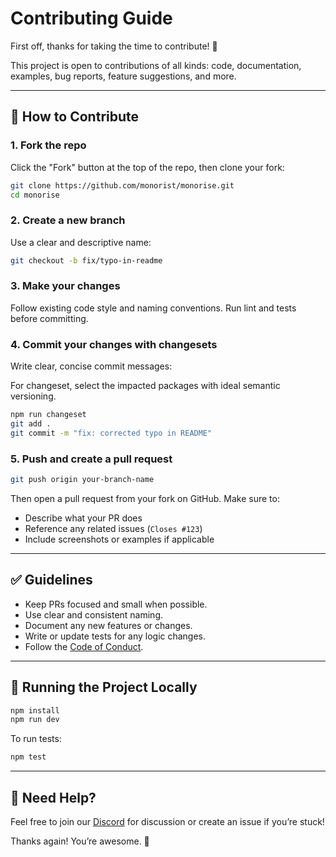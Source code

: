# Contributing Guide

First off, thanks for taking the time to contribute! 🎉

This project is open to contributions of all kinds: code, documentation, examples, bug reports, feature suggestions, and more.

---

## 🚀 How to Contribute

### 1. Fork the repo

Click the "Fork" button at the top of the repo, then clone your fork:

```bash
git clone https://github.com/monorist/monorise.git
cd monorise
```

### 2. Create a new branch

Use a clear and descriptive name:

```bash
git checkout -b fix/typo-in-readme
```

### 3. Make your changes

Follow existing code style and naming conventions. Run lint and tests before committing.

### 4. Commit your changes with changesets

Write clear, concise commit messages:

For changeset, select the impacted packages with ideal semantic versioning.

```bash
npm run changeset
git add .
git commit -m "fix: corrected typo in README"
```

### 5. Push and create a pull request

```bash
git push origin your-branch-name
```

Then open a pull request from your fork on GitHub. Make sure to:

- Describe what your PR does
- Reference any related issues (`Closes #123`)
- Include screenshots or examples if applicable

---

## ✅ Guidelines

- Keep PRs focused and small when possible.
- Use clear and consistent naming.
- Document any new features or changes.
- Write or update tests for any logic changes.
- Follow the [Code of Conduct](./CODE_OF_CONDUCT.md).

---

## 🧪 Running the Project Locally

```bash
npm install
npm run dev
```

To run tests:

```bash
npm test
```

---

## 🤝 Need Help?

Feel free to join our [Discord](https://discord.gg/9c3ccQkvGj) for discussion or create an issue if you’re stuck!

Thanks again! You’re awesome. 💙
```
